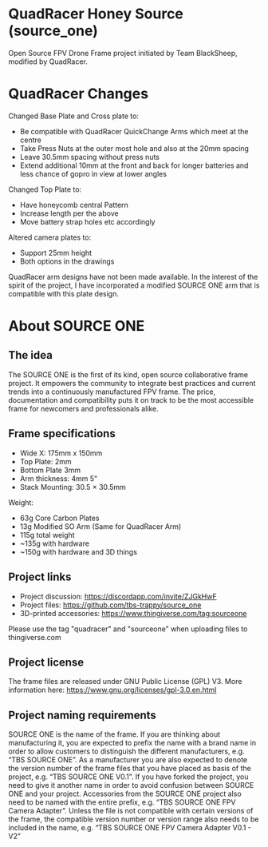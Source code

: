 # QuadRacer Honey Source (source_one)
Open Source FPV Drone Frame project initiated by Team BlackSheep, modified by QuadRacer.

# QuadRacer Changes
Changed Base Plate and Cross plate to:
- Be compatible with QuadRacer QuickChange Arms which meet at the centre
- Take Press Nuts at the outer most hole and also at the 20mm spacing
- Leave 30.5mm spacing without press nuts
- Extend additional 10mm at the front and back for longer batteries and less chance of gopro in view at lower angles

Changed Top Plate to:
- Have honeycomb central Pattern
- Increase length per the above
- Move battery strap holes etc accordingly

Altered camera plates to:
- Support 25mm height
- Both options in the drawings

QuadRacer arm designs have not been made available. In the interest of the spirit of the project, I have incorporated a modified SOURCE ONE arm that is compatible with this plate design.

# About SOURCE ONE
## The idea
The SOURCE ONE is the first of its kind, open source collaborative frame project. It empowers the community to integrate best practices and current trends into a continuously manufactured FPV frame. The price, documentation and compatibility puts it on track to be the most accessible frame for newcomers and professionals alike.




## Frame specifications
* Wide X: 175mm x 150mm
* Top Plate: 2mm
* Bottom Plate 3mm
* Arm thickness: 4mm 5"
* Stack Mounting: 30.5 × 30.5mm

Weight: 
* 63g Core Carbon Plates
* 13g Modified SO Arm (Same for QuadRacer Arm)
* 115g total weight
* ~135g with hardware
* ~150g with hardware and 3D things


## Project links
* Project discussion: https://discordapp.com/invite/ZJGkHwF 
* Project files: https://github.com/tbs-trappy/source_one 
* 3D-printed accessories: https://www.thingiverse.com/tag:sourceone

Please use the tag "quadracer" and "sourceone" when uploading files to thingiverse.com


## Project license
The frame files are released under GNU Public License (GPL) V3. More information here: https://www.gnu.org/licenses/gpl-3.0.en.html 


## Project naming requirements
SOURCE ONE is the name of the frame. If you are thinking about manufacturing it, you are expected to prefix the name with a brand name in order to allow customers to distinguish the different manufacturers, e.g. “TBS SOURCE ONE”. As a manufacturer you are also expected to denote the version number of the frame files that you have placed as basis of the project, e.g. “TBS SOURCE ONE V0.1”. 
If you have forked the project, you need to give it another name in order to avoid confusion between SOURCE ONE and your project.
Accessories from the SOURCE ONE project also need to be named with the entire prefix, e.g. “TBS SOURCE ONE FPV Camera Adapter”. Unless the file is not compatible with certain versions of the frame, the compatible version number or version range also needs to be included in the name, e.g. “TBS SOURCE ONE FPV Camera Adapter V0.1 - V2”
